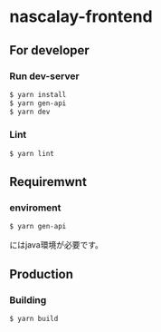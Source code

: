 # nascalay-frontend

## For developer

### Run dev-server

```sh
$ yarn install
$ yarn gen-api
$ yarn dev
```

### Lint

```sh
$ yarn lint
```
## Requiremwnt

### enviroment
```sh
$ yarn gen-api
```
にはjava環境が必要です。
## Production

### Building

```sh
$ yarn build
```
